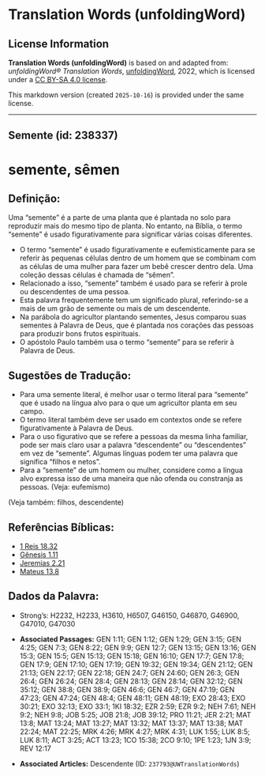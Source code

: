 # Translation Words (unfoldingWord)

## License Information

**Translation Words (unfoldingWord)** is based on and adapted from: _unfoldingWord® Translation Words_, [unfoldingWord](https://unfoldingword.org/utw), 2022, which is licensed under a [CC BY-SA 4.0 license](https://creativecommons.org/licenses/by-sa/4.0/legalcode.en).

This markdown version (created `2025-10-16`) is provided under the same license.



--------------------------------

## Semente (id: 238337)

semente, sêmen
==============

Definição:
----------

Uma “semente” é a parte de uma planta que é plantada no solo para reproduzir mais do mesmo tipo de planta. No entanto, na Bíblia, o termo “semente” é usado figurativamente para significar várias coisas diferentes.

* O termo “semente” é usado figurativamente e eufemisticamente para se referir às pequenas células dentro de um homem que se combinam com as células de uma mulher para fazer um bebê crescer dentro dela. Uma coleção dessas células é chamada de “sêmen”.
* Relacionado a isso, “semente” também é usado para se referir à prole ou descendentes de uma pessoa.
* Esta palavra frequentemente tem um significado plural, referindo\-se a mais de um grão de semente ou mais de um descendente.
* Na parábola do agricultor plantando sementes, Jesus comparou suas sementes à Palavra de Deus, que é plantada nos corações das pessoas para produzir bons frutos espirituais.
* O apóstolo Paulo também usa o termo “semente” para se referir à Palavra de Deus.

Sugestões de Tradução:
----------------------

* Para uma semente literal, é melhor usar o termo literal para “semente” que é usado na língua alvo para o que um agricultor planta em seu campo.
* O termo literal também deve ser usado em contextos onde se refere figurativamente à Palavra de Deus.
* Para o uso figurativo que se refere a pessoas da mesma linha familiar, pode ser mais claro usar a palavra “descendente” ou “descendentes” em vez de “semente”. Algumas línguas podem ter uma palavra que significa “filhos e netos”.
* Para a “semente” de um homem ou mulher, considere como a língua alvo expressa isso de uma maneira que não ofenda ou constranja as pessoas. (Veja: eufemismo)

(Veja também: filhos, descendente)

Referências Bíblicas:
---------------------

* [1 Reis 18\.32](https://ref.ly/1Kgs18:32)
* [Gênesis 1\.11](https://ref.ly/Gen1:11)
* [Jeremias 2\.21](https://ref.ly/Jer2:21)
* [Mateus 13\.8](https://ref.ly/Matt13:8)

Dados da Palavra:
-----------------

* Strong’s: H2232, H2233, H3610, H6507, G46150, G46870, G46900, G47010, G47030

* **Associated Passages:** GEN 1:11; GEN 1:12; GEN 1:29; GEN 3:15; GEN 4:25; GEN 7:3; GEN 8:22; GEN 9:9; GEN 12:7; GEN 13:15; GEN 13:16; GEN 15:3; GEN 15:5; GEN 15:13; GEN 15:18; GEN 16:10; GEN 17:7; GEN 17:8; GEN 17:9; GEN 17:10; GEN 17:19; GEN 19:32; GEN 19:34; GEN 21:12; GEN 21:13; GEN 22:17; GEN 22:18; GEN 24:7; GEN 24:60; GEN 26:3; GEN 26:4; GEN 26:24; GEN 28:4; GEN 28:13; GEN 28:14; GEN 32:12; GEN 35:12; GEN 38:8; GEN 38:9; GEN 46:6; GEN 46:7; GEN 47:19; GEN 47:23; GEN 47:24; GEN 48:4; GEN 48:11; GEN 48:19; EXO 28:43; EXO 30:21; EXO 32:13; EXO 33:1; 1KI 18:32; EZR 2:59; EZR 9:2; NEH 7:61; NEH 9:2; NEH 9:8; JOB 5:25; JOB 21:8; JOB 39:12; PRO 11:21; JER 2:21; MAT 13:8; MAT 13:24; MAT 13:27; MAT 13:32; MAT 13:37; MAT 13:38; MAT 22:24; MAT 22:25; MRK 4:26; MRK 4:27; MRK 4:31; LUK 1:55; LUK 8:5; LUK 8:11; ACT 3:25; ACT 13:23; 1CO 15:38; 2CO 9:10; 1PE 1:23; 1JN 3:9; REV 12:17
* **Associated Articles:** Descendente (ID: `237793@UWTranslationWords`)

